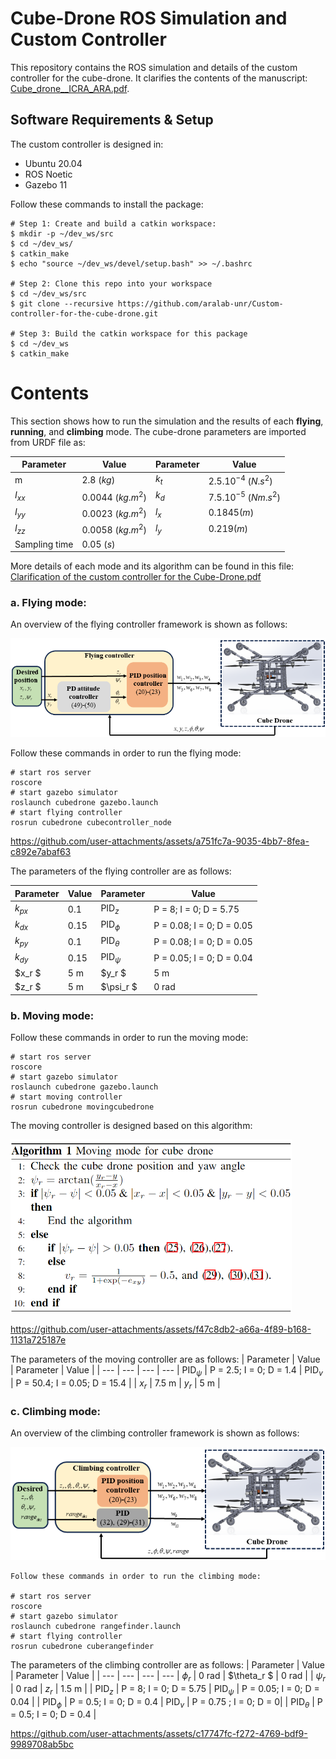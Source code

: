 # Cube-Drone ROS Simulation and Custom Controller

This repository contains the ROS simulation and details of the custom controller for the cube-drone. It clarifies the contents of the manuscript: [Cube_drone__ICRA_ARA.pdf](https://github.com/user-attachments/files/16533043/Cube_drone__ICRA_ARA.pdf).

## Software Requirements & Setup

The custom controller is designed in:

- Ubuntu 20.04
- ROS Noetic
- Gazebo 11

Follow these commands to install the package:

```shell
# Step 1: Create and build a catkin workspace:
$ mkdir -p ~/dev_ws/src
$ cd ~/dev_ws/
$ catkin_make
$ echo "source ~/dev_ws/devel/setup.bash" >> ~/.bashrc

# Step 2: Clone this repo into your workspace
$ cd ~/dev_ws/src
$ git clone --recursive https://github.com/aralab-unr/Custom-controller-for-the-cube-drone.git

# Step 3: Build the catkin workspace for this package
$ cd ~/dev_ws
$ catkin_make
```
# Contents
This section shows how to run the simulation and the results of each **flying**, **running**, and **climbing** mode. The cube-drone parameters are imported from URDF file as:

| Parameter | Value | Parameter | Value |
| --- | --- | --- | --- 
| m | 2.8 $(kg)$ | $k_t$ | $2.5.10^{-4}$ $(N.s^2)$ |
| $I_{xx}$ | 0.0044 $(kg.m^2)$ | $k_d$ | $7.5.10^{-5}$ $(Nm.s^2)$ |
| $I_{yy}$ | 0.0023 $(kg.m^2)$ | $l_x$ | $0.1845 (m)$ |
| $I_{zz}$ | 0.0058 $(kg.m^2)$ | $l_y$ |  $0.219 (m)$ |
| Sampling time | 0.05 $(s)$ | 


More details of each mode and its algorithm can be found in this file:
[Clarification of the custom controller for the Cube-Drone.pdf](https://github.com/user-attachments/files/16827489/Clarification.of.the.custom.controller.for.the.Cube-Drone.pdf)


### a. **Flying mode:**   
An overview of the flying controller framework is shown as follows:
<p align='center'>
    <img src="cubedrone/images/schemecubeflying.png" />
</p>
Follow these commands in order to run the flying mode:

```
# start ros server
roscore
# start gazebo simulator
roslaunch cubedrone gazebo.launch
# start flying controller
rosrun cubedrone cubecontroller_node
```

https://github.com/user-attachments/assets/a751fc7a-9035-4bb7-8fea-c892e7abaf63

The parameters of the flying controller are as follows:

| Parameter | Value | Parameter | Value |
| --- | --- | --- | --- 
| $k_{px}$ | 0.1 | $\text{PID}_z$ | P = 8; I = 0; D = 5.75 |
| $k_{dx}$ | 0.15 | $\text{PID}_{\phi}$ | P = 0.08; I = 0; D = 0.05 |
| $k_{py}$ | 0.1 | $\text{PID}_{\theta}$ | P = 0.08; I = 0; D = 0.05|
| $k_{dy}$ | 0.15 | $\text{PID}_{\psi}$ | P = 0.05; I = 0; D = 0.04 |
| $x_r $ | 5 m | $y_r $ | 5 m |
| $z_r $ | 5 m | $\psi_r $ | 0 rad |

### b. **Moving mode:**   
Follow these commands in order to run the moving mode:

```
# start ros server
roscore
# start gazebo simulator
roslaunch cubedrone gazebo.launch
# start moving controller
rosrun cubedrone movingcubedrone
```
The moving controller is designed based on this algorithm:
<p align='left'>
    <img src="cubedrone/images/algorithmcube.png" width="450" />
</p>

https://github.com/user-attachments/assets/f47c8db2-a66a-4f89-b168-1131a725187e

The parameters of the moving controller are as follows:
| Parameter | Value | Parameter | Value |
| --- | --- | --- | --- 
| $\text{PID}_{\psi}$ | P = 2.5; I = 0; D = 1.4 | $\text{PID}_{v}$ | P = 50.4; I = 0.05; D = 15.4 |
| $x_r$ | 7.5 m | $y_r$ | 5 m |

### c. **Climbing mode:**   
An overview of the climbing controller framework is shown as follows:
<p align='center'>
    <img src="cubedrone/images/schemecubeclimbing.png" />
</p>

```
Follow these commands in order to run the climbing mode:

# start ros server
roscore
# start gazebo simulator
roslaunch cubedrone rangefinder.launch
# start flying controller
rosrun cubedrone cuberangefinder
```
The parameters of the climbing controller are as follows:
| Parameter | Value | Parameter | Value |
| --- | --- | --- | --- 
| $\phi_r$ | 0 rad  | $\theta_r $ | 0 rad |
| $\psi_r$ | 0 rad | $z_r$ | 1.5 m |
| $\text{PID}_z$ | P = 8; I = 0; D = 5.75 | $\text{PID}_{\psi}$ | P = 0.05; I = 0; D = 0.04 |
| $\text{PID}_{\phi}$ | P = 0.5; I = 0; D = 0.4  | $\text{PID}_{v}$ | P = 0.75 ; I = 0; D = 0|
| $\text{PID}_{\theta}$ | P = 0.5; I = 0; D = 0.4 |



https://github.com/user-attachments/assets/c17747fc-f272-4769-bdf9-9989708ab5bc

